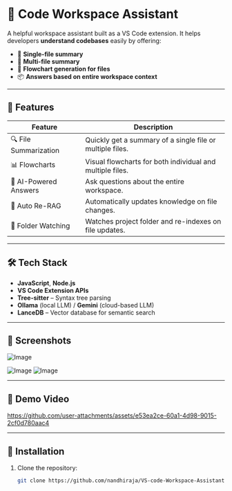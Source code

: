 # 💬 Code Workspace Assistant

A helpful workspace assistant built as a VS Code extension. It helps developers **understand codebases** easily by offering:

- 📄 **Single-file summary**
- 📁 **Multi-file summary**
- 🔁 **Flowchart generation for files**
- 📦 **Answers based on entire workspace context**

---

## 🚀 Features

| Feature                          | Description                                               |
|----------------------------------|-----------------------------------------------------------|
| 🔍 File Summarization            | Quickly get a summary of a single file or multiple files. |
| 📊 Flowcharts                    | Visual flowcharts for both individual and multiple files. |
| 🧠 AI-Powered Answers            | Ask questions about the entire workspace.                 |
| 🔁 Auto Re-RAG                   | Automatically updates knowledge on file changes.          |
| 📂 Folder Watching               | Watches project folder and re-indexes on file updates.    |

---

## 🛠️ Tech Stack

- **JavaScript**, **Node.js**
- **VS Code Extension APIs**
- **Tree-sitter** – Syntax tree parsing
- **Ollama** (local LLM) / **Gemini** (cloud-based LLM)
- **LanceDB** – Vector database for semantic search

---

## 📸 Screenshots


![Image](https://github.com/user-attachments/assets/ec43ef83-0bc4-49d2-91b2-54792ae7af06)

![Image](https://github.com/user-attachments/assets/b3e48412-2c93-49ab-9e5c-4cc823079d83)
![Image](https://github.com/user-attachments/assets/3d3ad6f1-5995-4a61-965b-ca7707cbcea1)

---

## 🎥 Demo Video


https://github.com/user-attachments/assets/e53ea2ce-60a1-4d98-9015-2cf0d780aac4



---




## 🧰 Installation

1. Clone the repository:
   ```bash
   git clone https://github.com/nandhiraja/VS-code-Workspace-Assistant.git
